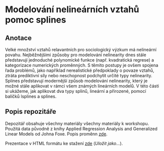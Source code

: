 # Modelování nelineárních vztahů pomoc splines

## Anotace

Velké množství vztahů relavantních pro sociologický výzkum má nelineární povahu.
Nejběžnějšími způsoby pro modelování nelinearity dnes stále představují jednoduché polynomické funkce (např. kvadratická regrese) a kategorizace numerických proměnných.
S těmito postupy je ovšem spojena řada problémů, jako například nerealistické předpoklady o povaze vztahů, ztráta prediktivní síly nebo neschopnost podchytit určité typy nelinearity.
Splines představují modernější způsob modelování nelinearity, který je možné stále aplikovat v rámci všem známých lineárních modelů.
V této části si ukážeme, jak aplikovat dva typy splinů, lineární a přirozené, pomocí balíčků lsplines a splines.

## Popis repozitáře

Depozitář obsahuje všechny materiály všechny materiály k workshopu.
Použitá data původně z knihy Applied Regression Analysis and Generalized Linear Models od Johna Foxe.
Popis proměnn [zde](https://socialsciences.mcmaster.ca/jfox/Books/Applied-Regression-3E/datasets/UnitedNations.pdf).


Prezentace v HTML formátu ke stažení [zde](https://github.com/alesvomacka/workshop_splines/raw/master/02_splines_slides.html) (*Uložit jako...*).
